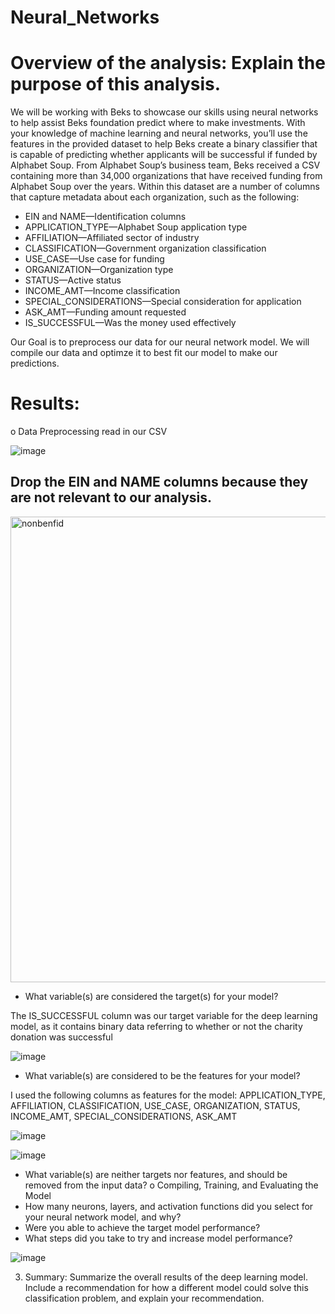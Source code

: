 # Neural_Networks


# Overview of the analysis: Explain the purpose of this analysis.

We will be working with Beks to showcase our skills using neural networks to help assist Beks foundation predict where to make investments. With your knowledge of machine learning and neural networks, you’ll use the features in the provided dataset to help Beks create a binary classifier that is capable of predicting whether applicants will be successful if funded by Alphabet Soup. From Alphabet Soup’s business team, Beks received a CSV containing more than 34,000 organizations that have received funding from Alphabet Soup over the years. Within this dataset are a number of columns that capture metadata about each organization, such as the following:

* EIN and NAME—Identification columns
* APPLICATION_TYPE—Alphabet Soup application type
* AFFILIATION—Affiliated sector of industry
* CLASSIFICATION—Government organization classification
* USE_CASE—Use case for funding
* ORGANIZATION—Organization type
* STATUS—Active status
* INCOME_AMT—Income classification
* SPECIAL_CONSIDERATIONS—Special consideration for application
* ASK_AMT—Funding amount requested
* IS_SUCCESSFUL—Was the money used effectively

Our Goal is to preprocess our data for our neural network model. We will compile our data and optimze it to best fit our model to make our predictions.


# Results:
o Data Preprocessing read in our CSV

![image](https://user-images.githubusercontent.com/88467263/148705133-974f75f6-b7e3-46c0-b75d-d88216b87ae5.png)

## Drop the EIN and NAME columns because they are not relevant to our analysis.

<img width="745" alt="nonbenfid" src="https://user-images.githubusercontent.com/88467263/148705158-1f6a16ce-1d8b-4330-8b4b-bc4cfa4fd384.PNG">

* What variable(s) are considered the target(s) for your model?

 The IS_SUCCESSFUL column was our target variable for the deep learning model, as it contains binary data referring to whether or not the charity donation was successful
 
 ![image](https://user-images.githubusercontent.com/88467263/148705343-6fa2a50c-489f-4ef8-9a63-165ea6a7fd75.png)

 
* What variable(s) are considered to be the features for your model?

I used the following columns as features for the model: APPLICATION_TYPE, AFFILIATION, CLASSIFICATION, USE_CASE, ORGANIZATION, STATUS, INCOME_AMT, SPECIAL_CONSIDERATIONS, ASK_AMT

![image](https://user-images.githubusercontent.com/88467263/148705408-e72c0d4e-34f7-4ae0-baae-9d4fe0de9de1.png)





![image](https://user-images.githubusercontent.com/88467263/148705251-d0cfc03d-9502-4b2b-8044-90e1a4eb6323.png)


* What variable(s) are neither targets nor features, and should be removed from the input data?
o Compiling, Training, and Evaluating the Model
* How many neurons, layers, and activation functions did you select for your neural network model, and why?
* Were you able to achieve the target model performance?
* What steps did you take to try and increase model performance?

![image](https://user-images.githubusercontent.com/88467263/148705444-e0863081-8f02-4dfb-8fca-8180f0e5f388.png)

3. Summary: Summarize the overall results of the deep learning model. Include a recommendation for how a different model could solve this classification problem, and explain your recommendation.

